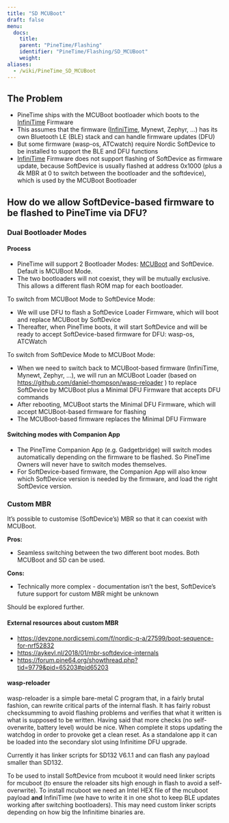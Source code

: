 ```yaml
---
title: "SD MCUBoot"
draft: false
menu:
  docs:
    title:
    parent: "PineTime/Flashing"
    identifier: "PineTime/Flashing/SD_MCUBoot"
    weight:
aliases:
  - /wiki/PineTime_SD_MCUBoot
---
```


## The Problem

* PineTime ships with the MCUBoot bootloader which boots to the [InfiniTime](/documentation/PineTime/Software/InfiniTime) Firmware
* This assumes that the firmware ([InfiniTime](/documentation/PineTime/Software/InfiniTime), Mynewt, Zephyr, ...) has its own Bluetooth LE (BLE) stack and can handle firmware updates (DFU)
* But some firmware (wasp-os, ATCwatch) require Nordic SoftDevice to be installed to support the BLE and DFU functions
* [InfiniTime](/documentation/PineTime/Software/InfiniTime) Firmware does not support flashing of SoftDevice as firmware update, because SoftDevice is usually flashed at address 0x1000 (plus a 4k MBR at 0 to switch between the bootloader and the softdevice), which is used by the MCUBoot Bootloader

## How do we allow SoftDevice-based firmware to be flashed to PineTime via DFU?

### Dual Bootloader Modes

#### Process

* PineTime will support 2 Bootloader Modes: [MCUBoot](https://github.com/JuulLabs-OSS/mcuboot/wiki) and SoftDevice. Default is MCUBoot Mode.
* The two bootloaders will not coexist, they will be mutually exclusive. This allows a different flash ROM map for each bootloader.

To switch from MCUBoot Mode to SoftDevice Mode:

* We will use DFU to flash a SoftDevice Loader Firmware, which will boot and replace MCUBoot by SoftDevice
* Thereafter, when PineTime boots, it will start SoftDevice and will be ready to accept SoftDevice-based firmware for DFU: wasp-os, ATCWatch

To switch from SoftDevice Mode to MCUBoot Mode:

* When we need to switch back to MCUBoot-based firmware (InfiniTime, Mynewt, Zephyr, ...), we will run an MCUBoot Loader (based on https://github.com/daniel-thompson/wasp-reloader
) to replace SoftDevice by MCUBoot plus a Minimal DFU Firmware that accepts DFU commands
* After rebooting, MCUBoot starts the Minimal DFU Firmware, which will accept MCUBoot-based firmware for flashing
* The MCUBoot-based firmware replaces the Minimal DFU Firmware

#### Switching modes with Companion App

* The PineTime Companion App (e.g. Gadgetbridge) will switch modes automatically depending on the firmware to be flashed. So PineTime Owners will never have to switch modes themselves.
* For SoftDevice-based firmware, the Companion App will also know which SoftDevice version is needed by the firmware, and load the right SoftDevice version.

### Custom MBR

It’s possible to customise (SoftDevice’s) MBR so that it can coexist with MCUBoot.

**Pros:**

* Seamless switching between the two different boot modes. Both MCUBoot and SD can be used.

**Cons:**

* Technically more complex - documentation isn’t the best, SoftDevice’s future support for custom MBR might be unknown

Should be explored further.

#### External resources about custom MBR

* https://devzone.nordicsemi.com/f/nordic-q-a/27599/boot-sequence-for-nrf52832
* https://aykevl.nl/2018/01/mbr-softdevice-internals
* https://forum.pine64.org/showthread.php?tid=9779&pid=65203#pid65203

#### wasp-reloader

wasp-reloader is a simple bare-metal C program that, in a fairly brutal fashion, can rewrite critical parts of the internal flash. It has fairly robust checksumming to avoid flashing problems and verifies that what it written is what is supposed to be written. Having said that more checks (no self-overwrite, battery level) would be nice. When complete it stops updating the watchdog in order to provoke get a clean reset. As a standalone app it can be loaded into the secondary slot using Infinitime DFU upgrade.

Currently it has linker scripts for SD132 V6.1.1 and can flash any payload smaller than SD132.

To be used to install SoftDevice from mcuboot it would need linker scripts for mcuboot (to ensure the reloader sits high enough in flash to avoid a self-overwrite). To install mcuboot we need an Intel HEX file of the mcuboot payload **and** InfiniTime (we have to write it in one shot to keep BLE updates working after switching bootloaders). This may need custom linker scripts depending on how big the Infinitime binaries are.
